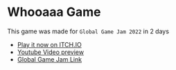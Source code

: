 # Whooaaa Game
This game was made for `Global Game Jam 2022` in 2 days
  - [ Play it now on ITCH.IO ](https://zhan.itch.io/duality)
  - [Youtube Video preview](https://www.youtube.com/watch?v=1HG5AC2dXyg)
  - [Global Game Jam Link](https://globalgamejam.org/2022/games/woooooooooaaaaahh-3)